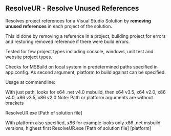 ResolveUR - Resolve Unused References
-------------------------------------

Resolves project references for a Visual Studio Solution by <b>removing unused references</b> in each project of the solution.

This id done by removing a reference in a project, building project for errors and restoring removed reference if there were build errors.

Tested for few project types including console, windows, unit test and website project types.

Checks for MSBuild on local system in predetermined paths specified in app.config. As second argument, platform to build against can be specified.

Usage at commandline:

With just path, looks for x64 .net v4.0 msbuild, then x64 v3.5, x64 v2.0, x86 v4.0, x86 v3.5, x86 v2.0
Note: Path or platform arguments are without brackets

ResolveUR.exe [Path of solution file]


With platform also specified, x86 for example looks only x86 .net msbuild versions, highest first
ResolveUR.exe [Path of solution file] [platform]